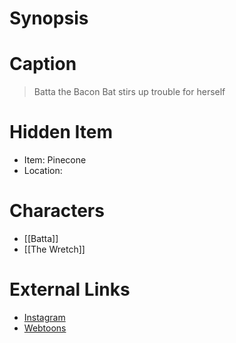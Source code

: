 # Synopsis


# Caption
> Batta the Bacon Bat stirs up trouble for herself

# Hidden Item
* Item: Pinecone
* Location: <strike></strike>

# Characters
* [[Batta]]
* [[The Wretch]]

# External Links
* [Instagram](https://www.instagram.com/p/CQZJ_RRj5UZ/?igshid=YmMyMTA2M2Y=)
* [Webtoons](https://www.webtoons.com/en/challenge/twistwood-tales/80-whats-cookin/viewer?title_no=344740&episode_no=86)